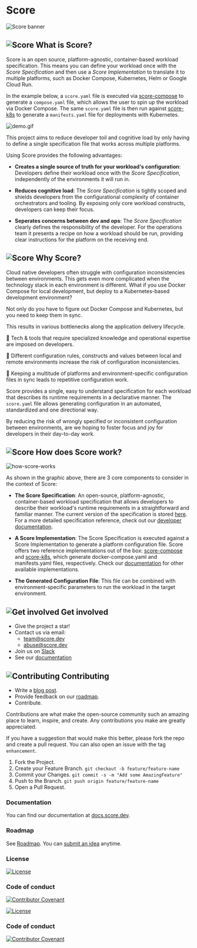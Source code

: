 # Score

![Score banner](/docs/images/banner.png)

## ![Score](/docs/images/logo.svg) What is Score?

Score is an open source, platform-agnostic, container-based workload specification. This means you can define your workload once with the _Score Specification_ and then use a _Score Implementation_ to translate it to multiple platforms, such as Docker Compose, Kubernetes, Helm or Google Cloud Run.

In the example below, a `score.yaml` file is executed via [score-compose](https://github.com/score-spec/score-compose) to generate a `compose.yaml` file, which allows the user to spin up the workload via Docker Compose. The same `score.yaml` file is then run against [score-k8s](https://github.com/score-spec/score-k8s) to generate a `manifests.yaml` file for deployments with Kubernetes.

![demo.gif](/docs/images/demo.gif)

This project aims to reduce developer toil and cognitive load by only having to define a single specification file that works across multiple platforms.

Using Score provides the following advantages:

- **Creates a single source of truth for your workload's configuration**: Developers define their workload once with the _Score Specification_, independently of the environments it will run in.

- **Reduces cognitive load**: The _Score Specification_ is tightly scoped and shields developers from the configurational complexity of container orchestrators and tooling. By exposing only core workload constructs, developers can keep their focus.

- **Seperates concerns between dev and ops**: The _Score Specification_ clearly defines the responsibility of the developer. For the operations team it presents a recipe on how a workload should be run, providing clear instructions for the platform on the receiving end.

## ![Score](/docs/images/logo.svg) Why Score?

Cloud native developers often struggle with configuration inconsistencies between environments. This gets even more complicated when the technology stack in each environment is different. What if you use Docker Compose for local development, but deploy to a Kubernetes-based development environment?

Not only do you have to figure out Docker Compose and Kubernetes, but you need to keep them in sync.

This results in various bottlenecks along the application delivery lifecycle.

🎵 Tech & tools that require specialized knowledge and operational expertise are imposed on developers.

🎵 Different configuration rules, constructs and values between local and remote environments increase the risk of configuration inconsistencies.

🎵 Keeping a multitude of platforms and environment-specific configuration files in sync leads to repetitive configuration work.

Score provides a single, easy to understand specification for each workload that describes its runtime requirements in a declarative manner. The `score.yaml` file allows generating configuration in an automated, standardized and one directional way.

By reducing the risk of wrongly specified or inconsistent configuration between environments, are we hoping to foster focus and joy for developers in their day-to-day work.

## ![Score](/docs/images/logo.svg) How does Score work?

![how-score-works](/docs/images/how-score-works.png)

As shown in the graphic above, there are 3 core components to consider in the context of Score:

* **The Score Specification**: An open-source, platform-agnostic, container-based workload specification that allows developers to describe their workload's runtime requirements in a straightforward and familiar manner. The current version of the specification is stored [here](./score-spec-v1b1.yaml). For a more detailed specification reference, check out our [developer documentation](https://docs.score.dev/docs/score-specification/score-spec-reference/).

* **A Score Implementation**: The Score Specification is executed against a Score Implementation to generate a platform configuration file. Score offers two reference implementations out of the box: [score-compose](https://github.com/score-spec/score-compose) and [score-k8s](https://github.com/score-spec/score-k8s), which generate docker-compose.yaml and manifests.yaml files, respectively. Check our [documentation](https://docs.score.dev/docs/score-implementation/other/) for other available implementations.

* **The Generated Configuration File**: This file can be combined with environment-specific parameters to run the workload in the target environment.

## ![Get involved](/docs/images/get-involved.svg) Get involved

- Give the project a star!
- Contact us via email:
  - team@score.dev
  - abuse@score.dev
- Join us on [Slack](https://join.slack.com/t/scorecommunity/shared_invite/zt-2a0x563j7-i1vZOK2Yg2o4TwCM1irIuA)
- See our [documentation](https://docs.score.dev/docs/overview/)

## ![Contributing](/docs/images/contributing.svg) Contributing

- Write a [blog post](https://score.dev/blog).
- Provide feedback on our [roadmap](https://github.com/score-spec/spec/blob/main/roadmap.md#get-involved).
- Contribute.

Contributions are what make the open-source community such an amazing place to learn, inspire, and create. Any contributions you make are greatly appreciated.

If you have a suggestion that would make this better, please fork the repo and create a pull request. You can also open an issue with the tag `enhancement`.

1. Fork the Project.
2. Create your Feature Branch. `git checkout -b feature/feature-name`
3. Commit your Changes. `git commit -s -m "Add some AmazingFeature"`
4. Push to the Branch. `git push origin feature/feature-name`
5. Open a Pull Request.

### Documentation

You can find our documentation at [docs.score.dev](https://docs.score.dev/docs/).

### Roadmap

See [Roadmap](roadmap.md). You can [submit an idea](https://github.com/score-spec/spec/issues/new) anytime.

### License

[![License](https://img.shields.io/badge/License-Apache_2.0-blue.svg)](https://opensource.org/licenses/Apache-2.0)

### Code of conduct

[![Contributor Covenant](https://img.shields.io/badge/Contributor%20Covenant-2.1-4baaaa.svg)](CODE_OF_CONDUCT.md)

[![License](https://img.shields.io/badge/License-Apache_2.0-blue.svg)](https://opensource.org/licenses/Apache-2.0)

### Code of conduct

[![Contributor Covenant](https://img.shields.io/badge/Contributor%20Covenant-2.1-4baaaa.svg)](CODE_OF_CONDUCT.md)
